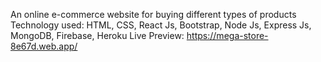  An online e-commerce website for buying different types of products
 Technology used: HTML, CSS, React Js, Bootstrap, Node Js, Express Js, MongoDB, Firebase, Heroku
 Live Preview: https://mega-store-8e67d.web.app/
